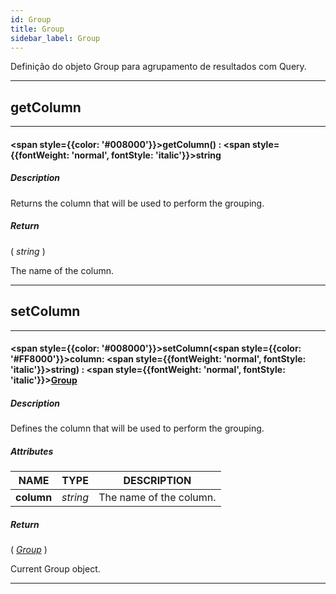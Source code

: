 ```yaml
---
id: Group
title: Group
sidebar_label: Group
---
```


Definição do objeto Group para agrupamento de resultados com Query.

---

## getColumn

---

#### <span style={{color: '#008000'}}>getColumn</span>() : <span style={{fontWeight: 'normal', fontStyle: 'italic'}}>string</span>
##### Description

Returns the column that will be used to perform the grouping.

##### Return

( _string_ )

The name of the column.

---

## setColumn

---

#### <span style={{color: '#008000'}}>setColumn</span>(<span style={{color: '#FF8000'}}>column</span>: <span style={{fontWeight: 'normal', fontStyle: 'italic'}}>string</span>) : <span style={{fontWeight: 'normal', fontStyle: 'italic'}}>[Group](/docs/library/objects/Group)</span>
##### Description

Defines the column that will be used to perform the grouping.

##### Attributes

| NAME | TYPE | DESCRIPTION |
|---|---|---|
| **column** | _string_ | The name of the column. |

##### Return

( _[Group](/docs/library/objects/Group)_ )

Current Group object.

---

